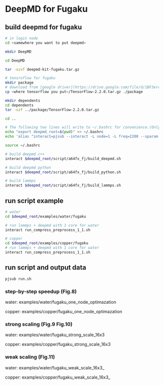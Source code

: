 # DeepMD for Fugaku

## build deepmd for fugaku

```bash
# in login node 
cd <samewhere you want to put deepmd>

mkdir DeepMD

cd DeepMD

tar -xzvf deepmd-kit-fugaku.tar.gz

# tensroflow for fugaku
mkdir package
# download from [google driver](https://drive.google.com/file/d/1BF3ereji7g0Aj0X_q4tjwC1wjbKB7zqd/view?usp=sharing)
cp <where tensorflow you put>/TensorFlow-2.2.0.tar.gz ./package

mkdir dependents
cd dependents
tar -xzf ../package/TensorFlow-2.2.0.tar.gz

cd ..

# The following two lines will write to ~/.bashrc for convenience.(Only execute once)
echo "export deepmd_root=$(pwd)" >> ~/.bashrc
echo 'alias "interact=pjsub --interact -L node=1 -L freq=2200 --sparam wait-time=600 "' >> ~/.bashrc

source ~/.bashrc

# build deepmd c++
interact $deepmd_root/script/a64fx_fj/build_deepmd.sh

# build deepmd python
interact $deepmd_root/script/a64fx_fj/build_python.sh

# build lammps
interact $deepmd_root/script/a64fx_fj/build_lammps.sh
```

## run script example

```bash
# water
cd $deepmd_root/examples/water/fugaku

# run lammps + deepmd with 1 core for water
interact run_compress_preprocess_1_1.sh

# copper
cd $deepmd_root/examples/copper/fugaku
# run lammps + deepmd with 1 core for water
interact run_compress_preprocess_1_1.sh
```

## run script and output data


```bash
pjsub run.sh 
```

### step-by-step speedup (Fig.8)

water: examples/water/fugaku_one_node_optimazation

copper: examples/copper/fugaku_one_node_optimazation

### strong scaling (Fig.9 Fig.10)

water: examples/water/fugaku_strong_scale_16x3

copper: examples/copper/fugaku_strong_scale_16x3

### weak scaling (Fig.11)

water: examples/water/fugaku_weak_scale_16x3_

copper: examples/copper/fugaku_weak_scale_16x3_
